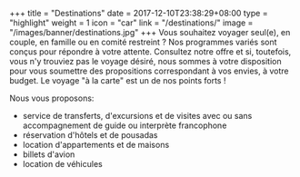 +++
title = "Destinations"
date = 2017-12-10T23:38:29+08:00
type = "highlight"
weight = 1
icon = "car"
link = "/destinations/"
image = "/images/banner/destinations.jpg"
+++
Vous souhaitez voyager seul(e), en couple, en famille ou en comité restreint ?
Nos programmes variés sont conçus pour répondre à votre attente.
Consultez notre offre et si, toutefois, vous n'y trouviez pas le voyage désiré, nous sommes à votre disposition pour vous soumettre des propositions correspondant à vos envies, à votre budget.
Le voyage "à la carte" est un de nos points forts !

Nous vous proposons:

- service de transferts, d'excursions et de visites avec ou sans accompagnement de guide ou interprète francophone
- réservation d'hôtels et de pousadas
- location d'appartements et de maisons
- billets d'avion
- location de véhicules
